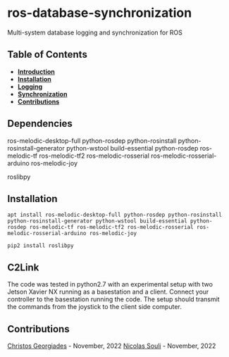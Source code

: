 # ros-database-synchronization
Multi-system database logging and synchronization for ROS

## Table of Contents

- **[Introduction](#Dependencies)**<br>
- **[Installation](#Installation)**<br>
- **[Logging](#Logging)**<br>
- **[Synchronization](#Synchronization)**<br>
- **[Contributions](#Contributions)**<br>

## Dependencies
ros-melodic-desktop-full
python-rosdep 
python-rosinstall 
python-rosinstall-generator 
python-wstool 
build-essential 
python-rosdep
ros-melodic-tf ros-melodic-tf2
ros-melodic-rosserial 
ros-melodic-rosserial-arduino
ros-melodic-joy

roslibpy

## Installation
```shell
apt install ros-melodic-desktop-full python-rosdep python-rosinstall python-rosinstall-generator python-wstool build-essential python-rosdep ros-melodic-tf ros-melodic-tf2 ros-melodic-rosserial ros-melodic-rosserial-arduino ros-melodic-joy
```


```shell
pip2 install roslibpy
```

## C2Link
The code was tested in python2.7 with an experimental setup with two Jetson Xavier NX running as a basestation and a client. Connect your controller to the basestation running the code. The setup should transmit the commands from the joystick to the client side computer.

## Contributions

[Christos Georgiades](https://github.com/kitos2) - November, 2022
[Nicolas Souli](nsouli02@ucy.ac.cy) - November, 2022
